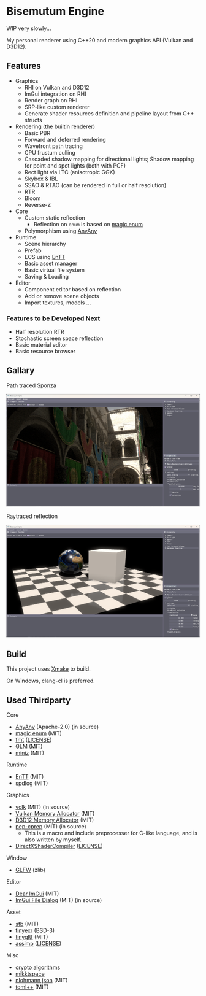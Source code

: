 # Bisemutum Engine

WIP very slowly...

My personal renderer using C++20 and modern graphics API (Vulkan and D3D12).

## Features

* Graphics
  * RHI on Vulkan and D3D12
  * ImGui integration on RHI
  * Render graph on RHI
  * SRP-like custom renderer
  * Generate shader resources definition and pipeline layout from C++ structs
* Rendering (the builtin renderer)
  * Basic PBR
  * Forward and deferred rendering
  * Wavefront path tracing
  * CPU frustum culling
  * Cascaded shadow mapping for directional lights; Shadow mapping for point and spot lights (both with PCF)
  * Rect light via LTC (anisotropic GGX)
  * Skybox & IBL
  * SSAO & RTAO (can be rendered in full or half resolution)
  * RTR
  * Bloom
  * Reverse-Z
* Core
  * Custom static reflection
    * Reflection on `enum` is based on [magic enum](https://github.com/Neargye/magic_enum)
  * Polymorphism using [AnyAny](https://github.com/kelbon/AnyAny)
* Runtime
  * Scene hierarchy
  * Prefab
  * ECS using [EnTT](https://github.com/skypjack/entt)
  * Basic asset manager
  * Basic virtual file system
  * Saving & Loading
* Editor
  * Component editor based on reflection
  * Add or remove scene objects
  * Import textures, models ...

### Features to be Developed Next

* Half resolution RTR
* Stochastic screen space reflection
* Basic material editor
* Basic resource browser

## Gallary

Path traced Sponza

![](./images/gallary-pt.png)

Raytraced reflection

![](./images/gallary-rtr.png)

## Build

This project uses [Xmake](https://xmake.io/) to build.

On Windows, clang-cl is preferred.

## Used Thirdparty

Core

* [AnyAny](https://github.com/kelbon/AnyAny) (Apache-2.0) (in source)
* [magic enum](https://github.com/Neargye/magic_enum) (MIT)
* [fmt](https://github.com/fmtlib/fmt) ([LICENSE](https://github.com/fmtlib/fmt/blob/master/LICENSE))
* [GLM](https://github.com/g-truc/glm) (MIT)
* [miniz](https://github.com/richgel999/miniz) (MIT)

Runtime

* [EnTT](https://github.com/skypjack/entt) (MIT)
* [spdlog](https://github.com/gabime/spdlog) (MIT)

Graphics

* [volk](https://github.com/zeux/volk) (MIT) (in source)
* [Vulkan Memory Allocator](https://github.com/GPUOpen-LibrariesAndSDKs/VulkanMemoryAllocator) (MIT)
* [D3D12 Memory Allocator](https://github.com/GPUOpen-LibrariesAndSDKs/D3D12MemoryAllocator) (MIT)
* [pep-cprep](https://github.com/PepcyCh/pep-cprep) (MIT) (in source)
  * This is a macro and include preprocesser for C-like language, and is also written by myself.
* [DirectXShaderCompiler](https://github.com/microsoft/DirectXShaderCompiler) ([LICENSE](https://github.com/microsoft/DirectXShaderCompiler/blob/main/LICENSE.TXT))

Window

* [GLFW](https://github.com/glfw/glfw) (zlib)

Editor

* [Dear ImGui](https://github.com/ocornut/imgui) (MIT)
* [ImGui File Dialog](https://github.com/aiekick/ImGuiFileDialog) (MIT) (in source)

Asset

* [stb](https://github.com/nothings/stb) (MIT)
* [tinyexr](https://github.com/syoyo/tinyexr) (BSD-3)
* [tinygltf](https://github.com/syoyo/tinygltf) (MIT)
* [assimp](https://github.com/assimp/assimp) ([LICENSE](https://github.com/assimp/assimp/blob/master/LICENSE))

Misc

* [crypto algorithms](https://github.com/KorewaWatchful/crypto-algorithms)
* [mikktspace](https://github.com/mmikk/MikkTSpace)
* [nlohmann json](https://github.com/nlohmann/json) (MIT)
* [toml++](https://github.com/marzer/tomlplusplus) (MIT)


